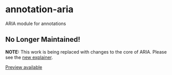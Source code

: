 # annotation-aria
ARIA module for annotations


## No Longer Maintained!

**NOTE:** This work is being replaced with changes to the core of ARIA.
Please see the [new explainer](https://github.com/aleventhal/aria-annotations/blob/master/README.md#simplified-aria-annotations-proposal--explainer).

[Preview available](https://w3c.github.io/annotation-aria/)
